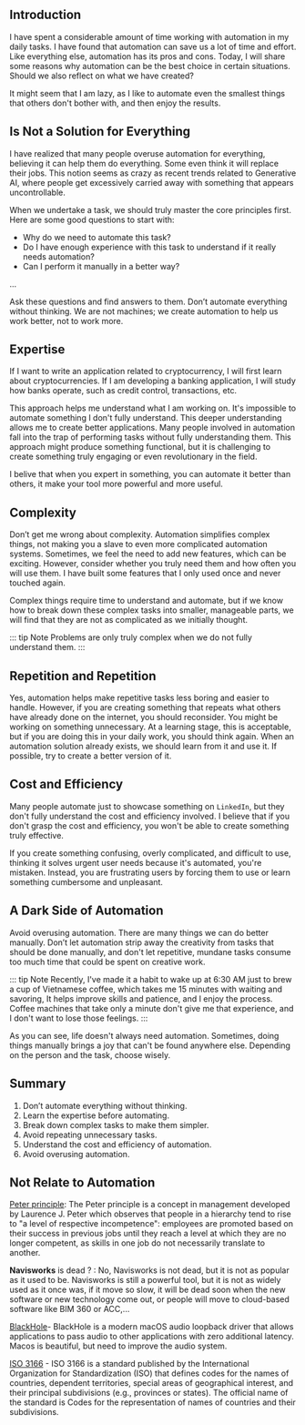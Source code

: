 
## Introduction

I have spent a considerable amount of time working with automation in my daily tasks. I have found that automation can save us a lot of time and effort. Like everything else, automation has its pros and cons. Today, I will share some reasons why automation can be the best choice in certain situations. Should we also reflect on what we have created?

It might seem that I am lazy, as I like to automate even the smallest things that others don't bother with, and then enjoy the results.

## Is Not a Solution for Everything

I have realized that many people overuse automation for everything, believing it can help them do everything. Some even think it will replace their jobs. This notion seems as crazy as recent trends related to Generative AI, where people get excessively carried away with something that appears uncontrollable.

When we undertake a task, we should truly master the core principles first. Here are some good questions to start with:

- Why do we need to automate this task?
- Do I have enough experience with this task to understand if it really needs automation?
- Can I perform it manually in a better way?

...

Ask these questions and find answers to them. Don’t automate everything without thinking. We are not machines; we create automation to help us work better, not to work more.

## Expertise

If I want to write an application related to cryptocurrency, I will first learn about cryptocurrencies. If I am developing a banking application, I will study how banks operate, such as credit control, transactions, etc.

This approach helps me understand what I am working on. It's impossible to automate something I don't fully understand. This deeper understanding allows me to create better applications. Many people involved in automation fall into the trap of performing tasks without fully understanding them. This approach might produce something functional, but it is challenging to create something truly engaging or even revolutionary in the field.

I belive that when you expert in something, you can automate it better than others, it make your tool more powerful and more useful.

## Complexity

Don’t get me wrong about complexity. Automation simplifies complex things, not making you a slave to even more complicated automation systems. Sometimes, we feel the need to add new features, which can be exciting. However, consider whether you truly need them and how often you will use them. I have built some features that I only used once and never touched again.

Complex things require time to understand and automate, but if we know how to break down these complex tasks into smaller, manageable parts, we will find that they are not as complicated as we initially thought.

::: tip Note
Problems are only truly complex when we do not fully understand them.
:::


## Repetition and Repetition

Yes, automation helps make repetitive tasks less boring and easier to handle. However, if you are creating something that repeats what others have already done on the internet, you should reconsider. You might be working on something unnecessary. At a learning stage, this is acceptable, but if you are doing this in your daily work, you should think again. When an automation solution already exists, we should learn from it and use it. If possible, try to create a better version of it.

## Cost and Efficiency

Many people automate just to showcase something on `LinkedIn`, but they don't fully understand the cost and efficiency involved. I believe that if you don't grasp the cost and efficiency, you won't be able to create something truly effective.

If you create something confusing, overly complicated, and difficult to use, thinking it solves urgent user needs because it's automated, you're mistaken. Instead, you are frustrating users by forcing them to use or learn something cumbersome and unpleasant.

## A Dark Side of Automation

Avoid overusing automation. There are many things we can do better manually. Don’t let automation strip away the creativity from tasks that should be done manually, and don't let repetitive, mundane tasks consume too much time that could be spent on creative work.

::: tip Note
Recently, I've made it a habit to wake up at 6:30 AM just to brew a cup of Vietnamese coffee, which takes me 15 minutes with waiting and savoring, It helps improve skills and patience, and I enjoy the process. Coffee machines that take only a minute don't give me that experience, and I don't want to lose those feelings. 
:::

As you can see, life doesn't always need automation. Sometimes, doing things manually brings a joy that can't be found anywhere else. Depending on the person and the task, choose wisely.

## Summary

1. Don’t automate everything without thinking.
2. Learn the expertise before automating.
3. Break down complex tasks to make them simpler.
4. Avoid repeating unnecessary tasks.
5. Understand the cost and efficiency of automation.
6. Avoid overusing automation.

## Not Relate to Automation

[Peter principle](https://en.wikipedia.org/wiki/Peter_principle): The Peter principle is a concept in management developed by Laurence J. Peter which observes that people in a hierarchy tend to rise to "a level of respective incompetence": employees are promoted based on their success in previous jobs until they reach a level at which they are no longer competent, as skills in one job do not necessarily translate to another.

**Navisworks** is dead ? : No, Navisworks is not dead, but it is not as popular as it used to be. Navisworks is still a powerful tool, but it is not as widely used as it once was, if it move so slow, it will be dead soon when the new software or new technology come out, or people will move to cloud-based software like BIM 360 or ACC,...

[BlackHole](https://github.com/ExistentialAudio/BlackHole)- BlackHole is a modern macOS audio loopback driver that allows applications to pass audio to other applications with zero additional latency. Macos is beautiful, but need to improve the audio system. 

[ISO 3166](https://en.wikipedia.org/wiki/List_of_ISO_3166_country_codes) - ISO 3166 is a standard published by the International Organization for Standardization (ISO) that defines codes for the names of countries, dependent territories, special areas of geographical interest, and their principal subdivisions (e.g., provinces or states). The official name of the standard is Codes for the representation of names of countries and their subdivisions.